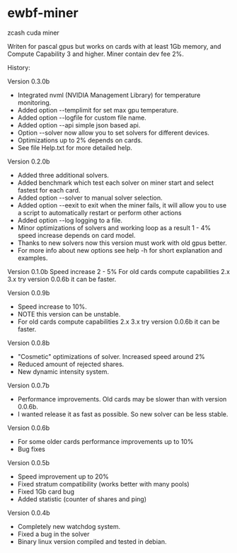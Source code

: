 # ewbf-miner
zcash cuda miner

Writen for pascal gpus but works on cards with at least 1Gb memory, and Compute Capability 3 and higher.
Miner contain dev fee 2%.

History:

Version 0.3.0b
- Integrated nvml (NVIDIA Management Library) for temperature monitoring.
- Added option --templimit for set max gpu temperature.
- Added option --logfile for custom file name.
- Added option --api simple json based api.
- Option --solver now allow you to set solvers for different devices.
- Optimizations up to 2% depends on cards.
- See file Help.txt for more detailed help.

Version 0.2.0b
- Added three additional solvers.
- Added benchmark which test each solver on miner start and select fastest for each card.
- Added option --solver to manual solver selection.
- Added option --eexit to exit when the miner fails, it will allow you to use a script to automatically restart or perform other actions
- Added option --log logging to a file.
- Minor optimizations of solvers and working loop as a result 1 - 4% speed increase depends on card model.
- Thanks to new solvers now this version must work with old gpus better.
- For more info about new options see help -h for short explanation and examples.

Version 0.1.0b
Speed increase 2 - 5%
For old cards compute capabilities 2.x 3.x try version 0.0.6b it can be faster.

Version 0.0.9b
- Speed increase to 10%.
- NOTE this version can be unstable.
- For old cards compute capabilities 2.x 3.x try version 0.0.6b it can be faster.

Version 0.0.8b
- "Cosmetic" optimizations of solver. Increased speed around 2%
- Reduced amount of rejected shares.
- New dynamic intensity system.

Version 0.0.7b
- Performance improvements. Old cards may be slower than with version 0.0.6b.
- I wanted release it as fast as possible. So new solver can be less stable.

Version 0.0.6b
- For some older cards performance improvements up to 10%
- Bug fixes

Version 0.0.5b
- Speed improvement up to 20%
- Fixed stratum compatibility (works better with many pools)
- Fixed 1Gb card bug
- Added statistic (counter of shares and ping)

Version 0.0.4b
- Completely new watchdog system.
- Fixed a bug in the solver
- Binary linux version compiled and tested in debian.
